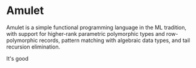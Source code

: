 # Amulet

Amulet is a simple functional programming language in the ML tradition,
with support for higher-rank parametric polymorphic types and
row-polymorphic records, pattern matching with algebraic data types, and
tail recursion elimination.

It's good
